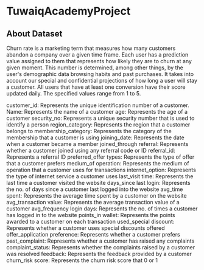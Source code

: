 # TuwaiqAcademyProject
## About Dataset
Churn rate is a marketing term that measures how many customers abandon a company over a given time frame. Each user has a prediction value assigned to them that represents how likely they are to churn at any given moment. This number is determined, among other things, by 
the user's demographic data
browsing habits
and past purchases.
It takes into account our special and confidential projections of how long a user will stay a customer. All users that have at least one conversion have their score updated daily. The specified values range from 1 to 5.

customer_id: Represents the unique identification number of a customer.
Name:	Represents the name of a customer
age:	Represents the age of a customer
security_no:	Represents a unique security number that is used to identify a person
region_category:	Represents the region that a customer belongs to
membership_category:	Represents the category of the membership that a customer is using
joining_date:	Represents the date when a customer became a member
joined_through referral:	Represents whether a customer joined using any referral code or ID
referral_id:	Represents a referral ID
preferred_offer types:	Represents the type of offer that a customer prefers
medium_of operation:	Represents the medium of operation that a customer uses for transactions
internet_option:	Represents the type of internet service a customer uses
last_visit time:	Represents the last time a customer visited the website
days_since last login:	Represents the no. of days since a customer last logged into the website
avg_time spent:	Represents the average time spent by a customer on the website
avg_transaction value:	Represents the average transaction value of a customer
avg_frequency login days:	Represents the no. of times a customer has logged in to the website
points_in wallet:	Represents the points awarded to a customer on each transaction
used_special discount:	Represents whether a customer uses special discounts offered
offer_application preference:	Represents whether a customer prefers 
past_complaint:	Represents whether a customer has raised any complaints
complaint_status:	Represents whether the complaints raised by a customer was resolved
feedback:	Represents the feedback provided by a customer
churn_risk score:	Represents the churn risk score that 0 or 1
